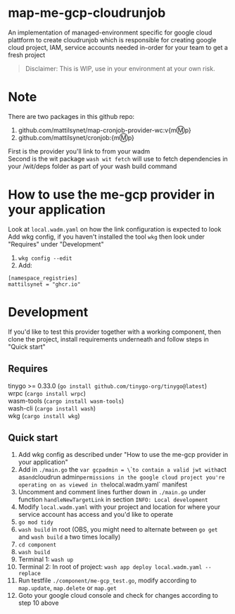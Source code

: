 # map-me-gcp-cloudrunjob
An implementation of managed-environment specific for google cloud plattform to create cloudrunjob which is responsible for creating google cloud project, IAM, service accounts needed in-order for your team to get a fresh project  
> Disclaimer: This is WIP, use in your environment at your own risk.

# Note
There are two packages in this github repo:  

1. github.com/mattilsynet/map-cronjob-provider-wc:v{m:m:p}  
2. github.com/mattilsynet/cronjob:{m:m:p}  

First is the provider you'll link to from your wadm  
Second is the wit package `wash wit fetch` will use to fetch dependencies in your /wit/deps folder as part of your wash build command  

# How to use the me-gcp provider in your application
Look at `local.wadm.yaml` on how the link configuration is expected to look  
Add wkg config, if you haven't installed the tool `wkg` then look under "Requires" under "Development"   
1. `wkg config --edit`  
2. Add:  
```
[namespace_registries]
mattilsynet = "ghcr.io"
```
# Development
If you'd like to test this provider together with a working component, then clone the project, install requirements underneath and follow steps in "Quick start"

## Requires
tinygo >= 0.33.0 (`go install github.com/tinygo-org/tinygo@latest`)  
wrpc (`cargo install wrpc`)  
wasm-tools (`cargo install wasm-tools`)  
wash-cli (`cargo install wash`)   
wkg (`cargo install wkg`)

## Quick start
1. Add wkg config as described under "How to use the me-gcp provider in your application"  
2. Add in `./main.go` the `var gcpadmin = \`\`` to contain a valid jwt with `act as` and `cloudrun admin` permissions in the google cloud project you're operating on as viewed in the `local.wadm.yaml` manifest   
3. Uncomment and comment lines further down in `./main.go` under function `handleNewTargetLink` in section `INFO: Local development`  
4. Modify `local.wadm.yaml` with your project and location for where your service account has access and you'd like to operate  
5. `go mod tidy`  
6. `wash build` in root (OBS, you might need to alternate between `go get` and `wash build` a two times locally) 
7. `cd component`  
8. `wash build`    
9. Terminal 1: `wash up`   
10. Terminal 2: In root of project: `wash app deploy local.wadm.yaml --replace`  
11. Run testfile `./component/me-gcp_test.go`, modify according to `map.update`, `map.delete` or `map.get`  
12. Goto your google cloud console and check for changes according to step 10 above  
